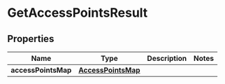 # GetAccessPointsResult

## Properties
Name | Type | Description | Notes
------------ | ------------- | ------------- | -------------
**accessPointsMap** | [**AccessPointsMap**](AccessPointsMap.md) |  | 
